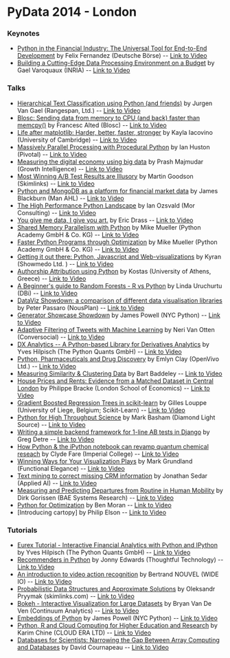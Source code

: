 # PyData 2014 - London

### Keynotes
* [Python in the Financial Industry: The Universal Tool for End-to-End Development](http://pydata.org//ldn2014/keynotes/#abstract_131) by Felix Fernandez (Deutsche Börse) -- [Link to Video](https://www.youtube.com/watch?v=A92Mg1N5FV8&list=UUOjD18EJYcsBog4IozkF_7w)
* [Building a Cutting-Edge Data Processing Environment on a Budget](http://pydata.org//ldn2014/keynotes/#abstract_130) by Gael Varoquaux (INRIA) -- [Link to Video](https://www.youtube.com/watch?v=RrhzSuZvv_s&list=UUOjD18EJYcsBog4IozkF_7w)

### Talks
* [Hierarchical Text Classification using Python (and friends)](http://pydata.org//ldn2014/abstracts/#150) by Jurgen Van Gael (Rangespan, Ltd.) -- [Link to Video](https://www.youtube.com/watch?v=Xg8UtTgziZE&list=UUOjD18EJYcsBog4IozkF_7w)
* [Blosc: Sending data from memory to CPU (and back) faster than memcpy()](http://pydata.org//ldn2014/abstracts/#143) by Francesc Alted (Blosc) -- [Link to Video](https://www.youtube.com/watch?v=IzqlWUTndTo&list=UUOjD18EJYcsBog4IozkF_7w)
* [Life after matplotlib: Harder, better, faster, stronger](http://pydata.org//ldn2014/abstracts/#141) by Kayla Iacovino (University of Cambridge) -- [Link to Video](https://www.youtube.com/watch?v=_Bm8M9IwuFk&list=UUOjD18EJYcsBog4IozkF_7w)
* [Massively Parallel Processing with Procedural Python](http://pydata.org//ldn2014/abstracts/#140) by Ian Huston (Pivotal) -- [Link to Video](https://www.youtube.com/watch?v=Q2qtFkEdG2Q&list=UUOjD18EJYcsBog4IozkF_7w)
* [Measuring the digital economy using big data](http://pydata.org//ldn2014/abstracts/#147) by Prash Majmudar (Growth Intelligence) -- [Link to Video](https://www.youtube.com/watch?v=sF-MdO8DD8Q&list=UUOjD18EJYcsBog4IozkF_7w)
* [Most Winning A/B Test Results are Illusory](http://pydata.org//ldn2014/abstracts/#156) by Martin Goodson (Skimlinks) -- [Link to Video](https://www.youtube.com/watch?v=MdkHLS0FPMk&list=UUOjD18EJYcsBog4IozkF_7w)
* [Python and MongoDB as a platform for financial market data](http://pydata.org//ldn2014/abstracts/#144) by James Blackburn (Man AHL) -- [Link to Video](https://www.youtube.com/watch?v=FVyIxdxsyok&list=UUOjD18EJYcsBog4IozkF_7w)
* [The High Performance Python Landscape](http://pydata.org//ldn2014/abstracts/#161) by Ian Ozsvald (Mor Consulting) -- [Link to Video](https://www.youtube.com/watch?v=4LlCqlMJr3E&list=UUOjD18EJYcsBog4IozkF_7w)
* [You give me data, I give you art.](http://pydata.org//ldn2014/abstracts/#162) by Eric Drass -- [Link to Video](https://www.youtube.com/watch?v=e9EQl2SniU8&list=UUOjD18EJYcsBog4IozkF_7w)
* [Shared Memory Parallelism with Python](http://pydata.org//ldn2014/abstracts/#167) by Mike Mueller (Python Academy GmbH & Co. KG) -- [Link to Video](https://www.youtube.com/watch?v=WoRAi8xV84g&list=UUOjD18EJYcsBog4IozkF_7w)
* [Faster Python Programs through Optimization](http://pydata.org/ldn2014/abstracts/#166) by Mike Mueller (Python Academy GmbH & Co. KG) -- [Link to Video](https://www.youtube.com/watch?v=xIgapBBA8To&list=UUOjD18EJYcsBog4IozkF_7w)
* [Getting it out there: Python, Javascript and Web-visualizations](http://pydata.org//ldn2014/abstracts/#152) by Kyran (Showmedo Ltd. ) -- [Link to Video](https://www.youtube.com/watch?v=eLI6REKO7Qc&list=UUOjD18EJYcsBog4IozkF_7w)
* [Authorship Attribution using Python](http://pydata.org//ldn2014/abstracts/#138) by Kostas (University of Athens, Greece) -- [Link to Video](https://www.youtube.com/watch?v=dBqyvpfHy8k&list=UUOjD18EJYcsBog4IozkF_7w)
* [A Beginner's guide to Random Forests - R vs Python](http://pydata.org//ldn2014/abstracts/#151) by Linda Uruchurtu (DBi) -- [Link to Video](https://www.youtube.com/watch?v=fFPsjpP5Shs&list=UUOjD18EJYcsBog4IozkF_7w)
* [DataViz Showdown: a comparison of different data visualisation libraries](http://pydata.org//ldn2014/abstracts/#142) by Peter Passaro (NousPlan) -- [Link to Video]()
* [Generator Showcase Showdown](http://pydata.org//ldn2014/abstracts/#133) by James Powell (NYC Python) -- [Link to Video](https://www.youtube.com/watch?v=_facl0cNX6g&list=UUOjD18EJYcsBog4IozkF_7w)
* [Adaptive Filtering of Tweets with Machine Learning](http://pydata.org//ldn2014/abstracts/#149) by Neri Van Otten (Conversocial) -- [Link to Video]()
* [DX Analytics -- A Python-based Library for Derivatives Analytics](http://pydata.org//ldn2014/abstracts/#160) by Yves Hilpisch (The Python Quants GmbH) -- [Link to Video](https://www.youtube.com/watch?v=99Xcs5nvxYw&list=UUOjD18EJYcsBog4IozkF_7w)
* [Python, Pharmaceuticals and Drug Discovery](http://pydata.org//ldn2014/abstracts/#159) by Emlyn Clay (OpenVivo Ltd.) -- [Link to Video](https://www.youtube.com/watch?v=KWxfpe2cPwo&list=UUOjD18EJYcsBog4IozkF_7w)
* [Measuring Similarity & Clustering Data](http://pydata.org//ldn2014/abstracts/#146) by Bart Baddeley -- [Link to Video](https://www.youtube.com/watch?v=R_fZNQM-2o4&list=UUOjD18EJYcsBog4IozkF_7w)
* [House Prices and Rents: Evidence from a Matched Dataset in Central London](http://pydata.org//ldn2014/abstracts/#155) by Philippe Bracke (London School of Economics) -- [Link to Video](https://www.youtube.com/watch?v=QAERY4P9ghE&list=UUOjD18EJYcsBog4IozkF_7w)
* [Gradient Boosted Regression Trees in scikit-learn](http://pydata.org//ldn2014/abstracts/#139) by Gilles Louppe (University of Liege, Belgium; Scikit-Learn) -- [Link to Video](https://www.youtube.com/watch?v=IXZKgIsZRm0&list=UUOjD18EJYcsBog4IozkF_7w)
* [Python for High Throughput Science](http://pydata.org//ldn2014/abstracts/#158) by Mark Basham (Diamond Light Source) -- [Link to Video](https://www.youtube.com/watch?v=bFUQVb38scc&list=UUOjD18EJYcsBog4IozkF_7w)
* [Writing a simple backend framework for 1-line AB tests in Django](http://pydata.org//ldn2014/abstracts/#171) by Greg Detre -- [Link to Video](https://www.youtube.com/watch?v=MdjR4vQZzcE&list=UUOjD18EJYcsBog4IozkF_7w)
* [How Python & the iPython notebook can revamp quantum chemical reseach](http://pydata.org//ldn2014/abstracts/#136) by Clyde Fare (Imperial College) -- [Link to Video](https://www.youtube.com/watch?v=WKoImDmYFQE&list=UUOjD18EJYcsBog4IozkF_7w)
* [Winning Ways for Your Visualization Plays](http://pydata.org//ldn2014/abstracts/#145) by Mark Grundland (Functional Elegance) -- [Link to Video](https://www.youtube.com/watch?v=zQFHHHwc-9g&list=UUOjD18EJYcsBog4IozkF_7w)
* [Text mining to correct missing CRM information](http://pydata.org//ldn2014/abstracts/#172) by Jonathan Sedar (Applied AI) -- [Link to Video](https://www.youtube.com/watch?v=3Z8Y_NCS0Tk&list=UUOjD18EJYcsBog4IozkF_7w)
* [Measuring and Predicting Departures from Routine in Human Mobility](http://pydata.org//ldn2014/abstracts/#157) by Dirk Gorissen (BAE Systems Research) -- [Link to Video](https://www.youtube.com/watch?v=t4IYPCnC5iA&list=UUOjD18EJYcsBog4IozkF_7w)
* [Python for Optimization](http://pydata.org//ldn2014/abstracts/#163) by Ben Moran -- [Link to Video](https://www.youtube.com/watch?v=utBsk-VjEAQ&list=UUOjD18EJYcsBog4IozkF_7w)
* [Introducing cartopy] by Philip Elson -- [Link to Video](https://www.youtube.com/watch?v=J53Jz9cvT6Q&list=UUOjD18EJYcsBog4IozkF_7w)

### Tutorials
* [Eurex Tutorial - Interactive Financial Analytics with Python and IPython](http://pydata.org//ldn2014/abstracts/#169) by Yves Hilpisch (The Python Quants GmbH) -- [Link to Video](https://www.youtube.com/watch?v=8cGvwHp_BQ0&list=UUOjD18EJYcsBog4IozkF_7w)
* [Recommenders in Python](http://pydata.org//ldn2014/abstracts/#153) by Jonny Edwards (Thoughtful Technology) -- [Link to Video](https://www.youtube.com/watch?v=CHjWMpWVaTQ&list=UUOjD18EJYcsBog4IozkF_7w)
* [An introduction to video action recognition](http://pydata.org//ldn2014/abstracts/#137) by Bertrand NOUVEL (WIDE IO) -- [Link to Video](https://www.youtube.com/watch?v=fRN3nrrwngs&list=UUOjD18EJYcsBog4IozkF_7w)
* [Probabilistic Data Structures and Approximate Solutions](http://pydata.org//ldn2014/abstracts/#168) by Oleksandr Pryymak (skimlinks.com) -- [Link to Video](https://www.youtube.com/watch?v=yg1ZVdpCbFs&list=UUOjD18EJYcsBog4IozkF_7w)
* [Bokeh - Interactive Visualization for Large Datasets](http://pydata.org//ldn2014/abstracts/#135) by Bryan Van De Ven (Continuum Analytics) -- [Link to Video](https://www.youtube.com/watch?v=hjW4gL9hioY&list=UUOjD18EJYcsBog4IozkF_7w)
* [Embeddings of Python](http://pydata.org//ldn2014/abstracts/#134) by James Powell (NYC Python) -- [Link to Video](https://www.youtube.com/watch?v=pBp2S0SpcEM&list=UUOjD18EJYcsBog4IozkF_7w)
* [Python, R and Cloud Computing for Higher Education and Research](http://pydata.org//ldn2014/abstracts/#148) by Karim Chine (CLOUD ERA LTD) -- [Link to Video](https://www.youtube.com/watch?v=PsCUmvUy-f8&list=UUOjD18EJYcsBog4IozkF_7w)
* [Databases for Scientists: Narrowing the Gap Between Array Computing and Databases](http://pydata.org//ldn2014/abstracts/#165) by David Cournapeau  -- [Link to Video](https://www.youtube.com/watch?v=DWukl2kJ10o&list=UUOjD18EJYcsBog4IozkF_7w)

